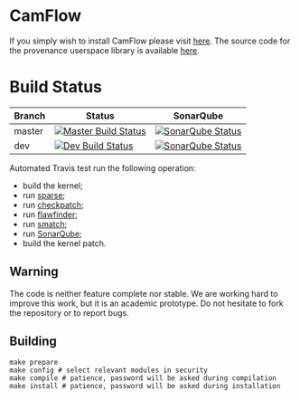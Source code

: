 # CamFlow

If you simply wish to install CamFlow please visit [here](https://github.com/CamFlow/camflow-install).
The source code for the provenance userspace library is available [here](https://github.com/CamFlow/camflow-provenance-lib).

# Build Status

| Branch | Status                                                                                  | SonarQube |
|--------|-----------------------------------------------------------------------------------------|-----------|
| master | [![Master Build Status](https://api.travis-ci.org/CamFlow/camflow-dev.svg?branch=master)](https://travis-ci.org/CamFlow/camflow-dev/branches)  |[![SonarQube Status](https://sonarqube.com/api/badges/gate?key=camflow%3Adev)](https://sonarqube.com/dashboard?id=camflow%3Adev)   |
| dev    | [![Dev Build Status](https://api.travis-ci.org/CamFlow/camflow-dev.svg?branch=dev)](https://travis-ci.org/CamFlow/camflow-dev/branches)      |[![SonarQube Status](https://sonarqube.com/api/badges/gate?key=camflow%3Adev%3Adev)](https://sonarqube.com/dashboard?id=camflow%3Adev%3Adev)   |

Automated Travis test run the following operation:
- build the kernel;
- run [sparse](https://sparse.wiki.kernel.org/index.php/Main_Page);
- run [checkpatch](https://kernelnewbies.org/CheckpatchTips);
- run [flawfinder](https://www.dwheeler.com/flawfinder/);
- run [smatch](https://lwn.net/Articles/691882/);
- run [SonarQube](https://sonarqube.com);
- build the kernel patch.

## Warning

The code is neither feature complete nor stable.
We are working hard to improve this work, but it is an academic prototype.
Do not hesitate to fork the repository or to report bugs.

## Building

```
make prepare
make config # select relevant modules in security
make compile # patience, password will be asked during compilation
make install # patience, password will be asked during installation
 ```
